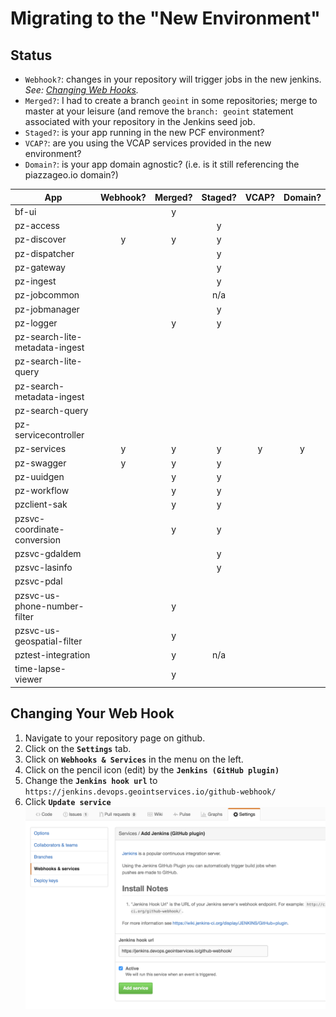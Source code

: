 # Migrating to the "New Environment"

## Status

* `Webhook?`: changes in your repository will trigger jobs in the new jenkins. *See: [Changing Web Hooks](#changing-your-web-hook).*
* `Merged?`: I had to create a branch `geoint` in some repositories; merge to master at your leisure (and remove the `branch: geoint` statement associated with your repository in the Jenkins seed job.
* `Staged?`: is your app running in the new PCF environment?
* `VCAP?`: are you using the VCAP services provided in the new environment?
* `Domain?`: is your app domain agnostic? (i.e. is it still referencing the piazzageo.io domain?)



| App                            | Webhook? | Merged? | Staged? | VCAP? | Domain? |
|--------------------------------|:--------:|:-------:|:-------:|:-----:|:-------:|
| bf-ui                          |          | y       |         |       |         |
| pz-access                      |          |         | y       |       |         |
| pz-discover                    | y        | y       | y       |       |         |
| pz-dispatcher                  |          |         | y       |       |         |
| pz-gateway                     |          |         | y       |       |         |
| pz-ingest                      |          |         | y       |       |         |
| pz-jobcommon                   |          |         | n/a     |       |         |
| pz-jobmanager                  |          |         | y       |       |         |
| pz-logger                      |          | y       | y       |       |         |
| pz-search-lite-metadata-ingest |          |         |         |       |         |
| pz-search-lite-query           |          |         |         |       |         |
| pz-search-metadata-ingest      |          |         |         |       |         |
| pz-search-query                |          |         |         |       |         |
| pz-servicecontroller           |          |         |         |       |         |
| pz-services                    | y        | y       | y       | y     | y       |
| pz-swagger                     | y        | y       | y       |       |         |
| pz-uuidgen                     |          | y       | y       |       |         |
| pz-workflow                    |          | y       | y       |       |         |
| pzclient-sak                   |          | y       | y       |       |         |
| pzsvc-coordinate-conversion    |          | y       | y       |       |         |
| pzsvc-gdaldem                  |          |         | y       |       |         |
| pzsvc-lasinfo                  |          |         | y       |       |         |
| pzsvc-pdal                     |          |         |         |       |         |
| pzsvc-us-phone-number-filter   |          | y       |         |       |         |
| pzsvc-us-geospatial-filter     |          | y       |         |       |         |
| pztest-integration             |          | y       | n/a     |       |         |
| time-lapse-viewer              |          | y       |         |       |         |


## Changing Your Web Hook

1. Navigate to your repository page on github.
1. Click on the **`Settings`** tab.
1. Click on **`Webhooks & Services`** in the menu on the left.
1. Click on the pencil icon (edit) by the **`Jenkins (GitHub plugin)`**
1. Change the **`Jenkins hook url`** to `https://jenkins.devops.geointservices.io/github-webhook/`
1. Click **`Update service`**
![Jenkins Webhook](./img/jenkins-webhook.png)
